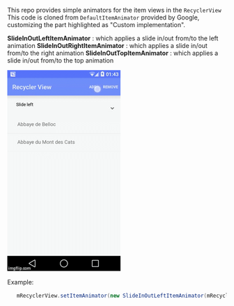 This repo provides simple animators for the item views in the `RecyclerView`
This code is cloned from `DefaultItemAnimator` provided by Google, customizing the part highlighted as "Custom implementation".

**SlideInOutLeftItemAnimator** : which applies a slide in/out from/to the left animation
**SlideInOutRightItemAnimator** : which applies a slide in/out from/to the right animation
**SlideInOutTopItemAnimator** : which applies a slide in/out from/to the top animation

![Screen](/demo.gif)

Example:
```java
   mRecyclerView.setItemAnimator(new SlideInOutLeftItemAnimator(mRecyclerView));
```
